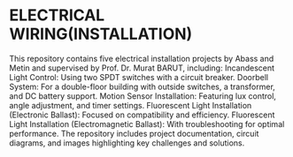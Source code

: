 # ELECTRICAL WIRING(INSTALLATION)
 This repository contains five electrical installation projects by Abass and Metin and supervised by Prof. Dr. Murat BARUT, including:  Incandescent Light Control: Using two SPDT switches with a circuit breaker. Doorbell System: For a double-floor building with outside switches, a transformer, and DC battery support. Motion Sensor Installation: Featuring lux control, angle adjustment, and timer settings. Fluorescent Light Installation (Electronic Ballast): Focused on compatibility and efficiency. Fluorescent Light Installation (Electromagnetic Ballast): With troubleshooting for optimal performance. The repository includes project documentation, circuit diagrams, and images highlighting key challenges and solutions.
